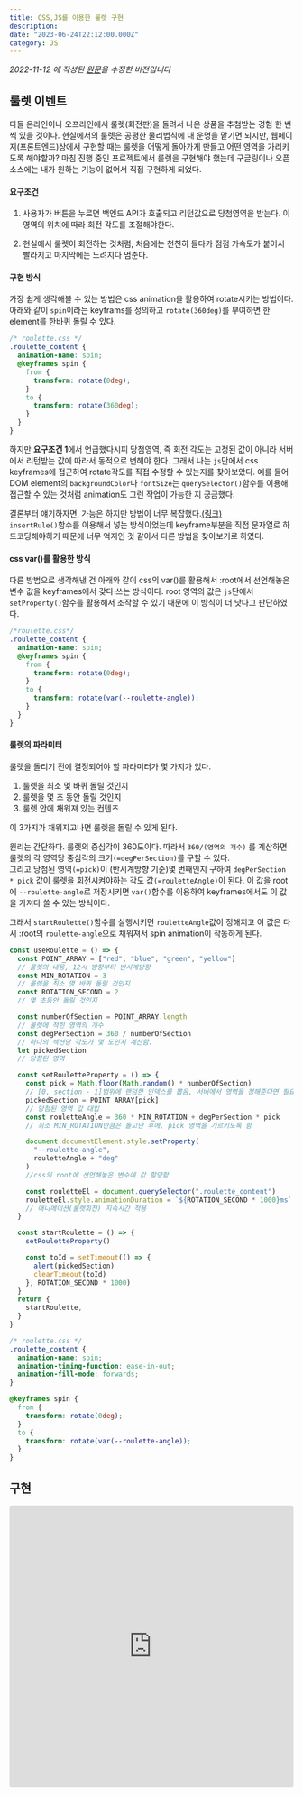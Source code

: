 ```yaml
---
title: CSS,JS를 이용한 룰렛 구현
description:
date: "2023-06-24T22:12:00.000Z"
category: JS
---
```


_2022-11-12 에 작성된 [원문](https://ps-hjhj97.tistory.com/214)을 수정한 버전입니다_

## 룰렛 이벤트

다들 온라인이나 오프라인에서 룰렛(회전판)을 돌려서 나온 상품을 추첨받는 경험 한 번씩 있을 것이다. 현실에서의 룰렛은 공평한 물리법칙에 내 운명을 맡기면 되지만, 웹페이지(프론트엔드)상에서 구현할 때는 룰렛을 어떻게 돌아가게 만들고 어떤 영역을 가리키도록 해야할까? 마침 진행 중인 프로젝트에서 룰렛을 구현해야 했는데 구글링이나 오픈소스에는 내가 원하는 기능이 없어서 직접 구현하게 되었다.

#### 요구조건

1. 사용자가 버튼을 누르면 백엔드 API가 호출되고 리턴값으로 당첨영역을 받는다. 이 영역의 위치에 따라 회전 각도를 조절해야한다.

2. 현실에서 룰렛이 회전하는 것처럼, 처음에는 천천히 돌다가 점점 가속도가 붙어서 빨라지고 마지막에는 느려지다 멈춘다.

#### 구현 방식

가장 쉽게 생각해볼 수 있는 방법은 css animation을 활용하여 rotate시키는 방법이다.
아래와 같이 `spin`이라는 keyframs를 정의하고 `rotate(360deg)`를 부여하면 한 element를 한바퀴 돌릴 수 있다.

```css
/* roulette.css */
.roulette_content {
  animation-name: spin;
  @keyframes spin {
    from {
      transform: rotate(0deg);
    }
    to {
      transform: rotate(360deg);
    }
  }
}
```

하지만 **요구조건 1**에서 언급했다시피 당첨영역, 즉 회전 각도는 고정된 값이 아니라 서버에서 리턴받는 값에 따라서 동적으로 변해야 한다. 그래서 나는 `js`단에서 css keyframes에 접근하여 rotate각도를 직접 수정할 수 있는지를 찾아보았다. 예를 들어 DOM element의 `backgroundColor`나 `fontSize`는 `querySelector()`함수를 이용해 접근할 수 있는 것처럼 animation도 그런 작업이 가능한 지 궁금했다.

결론부터 얘기하자면, 가능은 하지만 방법이 너무 복잡했다.[(링크)](https://stackoverflow.com/questions/59573722/how-can-i-set-a-css-keyframes-in-javascript)  
`insertRule()`함수를 이용해서 넣는 방식이었는데 keyframe부분을 직접 문자열로 하드코딩해야하기 때문에 너무 억지인 것 같아서 다른 방법을 찾아보기로 하였다.

#### css var()를 활용한 방식

다른 방법으로 생각해낸 건 아래와 같이 css의 var()를 활용해서 :root에서 선언해놓은 변수 값을 keyframes에서 갖다 쓰는 방식이다. root 영역의 값은 `js`단에서 `setProperty()`함수를 활용해서 조작할 수 있기 때문에 이 방식이 더 낫다고 판단하였다.

```css
/*roulette.css*/
.roulette_content {
  animation-name: spin;
  @keyframes spin {
    from {
      transform: rotate(0deg);
    }
    to {
      transform: rotate(var(--roulette-angle));
    }
  }
}
```

#### 룰렛의 파라미터

룰렛을 돌리기 전에 결정되어야 할 파라미터가 몇 가지가 있다.

1. 룰렛을 최소 몇 바퀴 돌릴 것인지
2. 룰렛을 몇 초 동안 돌릴 것인지
3. 룰렛 안에 채워져 있는 컨텐츠

이 3가지가 채워지고나면 룰렛을 돌릴 수 있게 된다.

원리는 간단하다. 룰렛의 중심각이 360도이다. 따라서 `360/(영역의 개수)` 를 계산하면 룰렛의 각 영역당 중심각의 크기`(=degPerSection)`를 구할 수 있다.  
그리고 당첨된 영역`(=pick)`이 (반시계방향 기준)몇 번째인지 구하여 `degPerSection * pick` 값이 룰렛을 회전시켜야하는 각도 값`(=rouletteAngle)`이 된다.
이 값을 root에 `--roulette-angle`로 저장시키면 `var()`함수를 이용하여 keyframes에서도 이 값을 가져다 쓸 수 있는 방식이다.

그래서 `startRoulette()`함수를 실행시키면 `rouletteAngle`값이 정해지고 이 값은 다시 :root의 `roulette-angle`으로 채워져서 spin animation이 작동하게 된다.

```jsx
const useRoulette = () => {
  const POINT_ARRAY = ["red", "blue", "green", "yellow"]
  // 룰렛의 내용, 12시 방향부터 반시계방향
  const MIN_ROTATION = 3
  // 룰렛을 최소 몇 바퀴 돌릴 것인지
  const ROTATION_SECOND = 2
  // 몇 초동안 돌릴 것인지

  const numberOfSection = POINT_ARRAY.length
  // 룰렛에 적힌 영역의 개수
  const degPerSection = 360 / numberOfSection
  // 하나의 섹션당 각도가 몇 도인지 계산함.
  let pickedSection
  // 당첨된 영역

  const setRouletteProperty = () => {
    const pick = Math.floor(Math.random() * numberOfSection)
    // [0, section - 1]범위에 랜덤한 인덱스를 뽑음, 서버에서 영역을 정해준다면 필요없음
    pickedSection = POINT_ARRAY[pick]
    // 당첨된 영역 값 대입
    const rouletteAngle = 360 * MIN_ROTATION + degPerSection * pick
    // 최소 MIN_ROTATION만큼은 돌고난 후에, pick 영역을 가르키도록 함

    document.documentElement.style.setProperty(
      "--roulette-angle",
      rouletteAngle + "deg"
    )
    //css의 root에 선언해놓은 변수에 값 할당함.

    const rouletteEl = document.querySelector(".roulette_content")
    rouletteEl.style.animationDuration = `${ROTATION_SECOND * 1000}ms`
    // 애니메이션(룰렛회전) 지속시간 적용
  }

  const startRoulette = () => {
    setRouletteProperty()

    const toId = setTimeout(() => {
      alert(pickedSection)
      clearTimeout(toId)
    }, ROTATION_SECOND * 1000)
  }
  return {
    startRoulette,
  }
}
```

```css
/* roulette.css */
.roulette_content {
  animation-name: spin;
  animation-timing-function: ease-in-out;
  animation-fill-mode: forwards;
}

@keyframes spin {
  from {
    transform: rotate(0deg);
  }
  to {
    transform: rotate(var(--roulette-angle));
  }
}
```

## 구현

<iframe src="https://codesandbox.io/embed/vue3-roulette-cu4617?fontsize=14&hidenavigation=1&theme=dark"
     style="width:100%; height:500px; border:0; border-radius: 4px; overflow:hidden;"
     title="Vue3-roulette"
     allow="accelerometer; ambient-light-sensor; camera; encrypted-media; geolocation; gyroscope; hid; microphone; midi; payment; usb; vr; xr-spatial-tracking"
     sandbox="allow-forms allow-modals allow-popups allow-presentation allow-same-origin allow-scripts"
   ></iframe>
